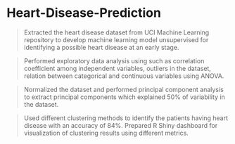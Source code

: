 # Heart-Disease-Prediction
>Extracted the heart disease dataset from UCI Machine Learning repository to develop machine learning model unsupervised for identifying a possible heart disease at an early stage. 

>Performed exploratory data analysis using such as correlation coefficient among independent variables, outliers in the dataset, relation between categorical and continuous variables using ANOVA.

>Normalized the dataset and performed principal component analysis to extract principal components which explained 50% of variability in the dataset.

>Used different clustering methods to identify the patients having heart disease with an accuracy of 84%. Prepared R Shiny dashboard for visualization of clustering results using different metrics.
